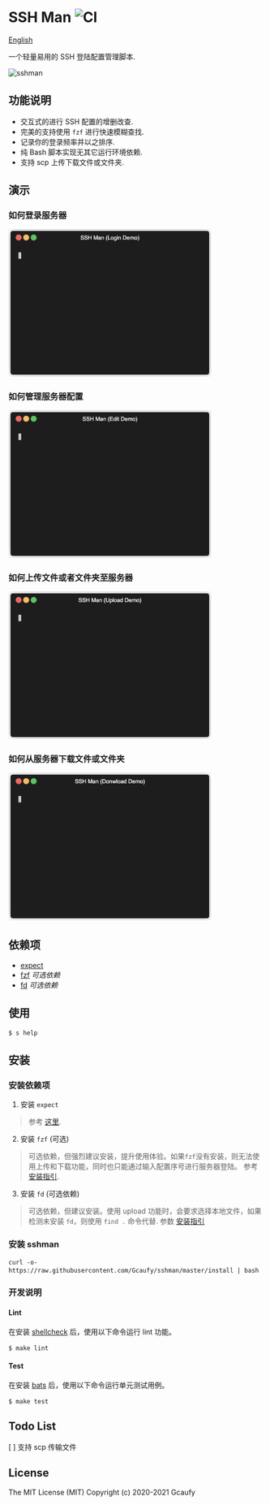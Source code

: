 # SSH Man ![CI](https://github.com/Gcaufy/sshman/workflows/CI/badge.svg?branch=master)

[English](README.md)

一个轻量易用的 SSH 登陆配置管理脚本. 

![sshman](https://user-images.githubusercontent.com/2182004/75115010-f7755880-5695-11ea-9850-d135117bb885.gif)

## 功能说明

 * 交互式的进行 SSH 配置的增删改查.
 * 完美的支持使用 `fzf` 进行快速模糊查找.
 * 记录你的登录频率并以之排序.
 * 纯 Bash 脚本实现无其它运行环境依赖.
 * 支持 scp 上传下载文件或文件夹.

## 演示

### 如何登录服务器

<img src="https://raw.githubusercontent.com/Gcaufy/sshman/master/asserts/login.gif" width="400" />

### 如何管理服务器配置

<img src="https://raw.githubusercontent.com/Gcaufy/sshman/master/asserts/edit.gif" width="400" />

### 如何上传文件或者文件夹至服务器

<img src="https://raw.githubusercontent.com/Gcaufy/sshman/master/asserts/upload.gif" width="400" />

### 如何从服务器下载文件或文件夹

<img src="https://raw.githubusercontent.com/Gcaufy/sshman/master/asserts/download.gif" width="400" />

## 依赖项
 * [expect](https://en.wikipedia.org/wiki/Expect)
 * [fzf](https://github.com/junegunn/fzf) *可选依赖*
 * [fd](https://github.com/sharkdp/fd) *可选依赖*

## 使用

```
$ s help
```

## 安装

### 安装依赖项
1. 安装 `expect`
> 参考 [这里](http://www.linuxfromscratch.org/blfs/view/svn/general/expect.html).

2. 安装 `fzf` (可选)
> 可选依赖，但强烈建议安装，提升使用体验。如果`fzf`没有安装，则无法使用上传和下载功能，同时也只能通过输入配置序号进行服务器登陆。
参考 [安装指引](https://github.com/junegunn/fzf#installation).

3. 安装 `fd` (可选依赖)
> 可选依赖，但建议安装。使用 upload 功能时，会要求选择本地文件，如果检测未安装 `fd`，则使用 `find .` 命令代替.
参数 [安装指引](https://github.com/sharkdp/fd#installation)

### 安装 sshman

```shell
curl -o- https://raw.githubusercontent.com/Gcaufy/sshman/master/install | bash
```

### 开发说明

#### Lint

在安装 [shellcheck](https://github.com/koalaman/shellcheck) 后，使用以下命令运行 lint 功能。

```
$ make lint
```

#### Test
在安装 [bats](https://github.com/sstephenson/bats) 后，使用以下命令运行单元测试用例。

```
$ make test
```

## Todo List

[ ] 支持 scp 传输文件

## License

The MIT License (MIT)
Copyright (c) 2020-2021 Gcaufy
